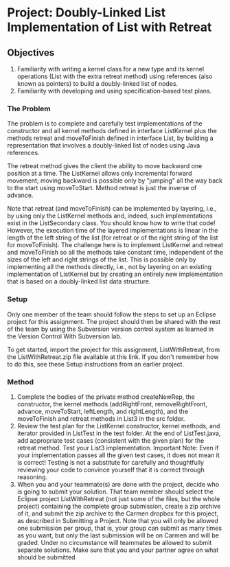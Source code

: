 # Project: Doubly-Linked List Implementation of List with Retreat

## Objectives
1. Familiarity with writing a kernel class for a new type and its kernel operations (List with the extra retreat method) using references (also known as pointers) to build a doubly-linked list of nodes.
2. Familiarity with developing and using specification-based test plans.

### The Problem
The problem is to complete and carefully test implementations of the constructor and all kernel methods defined in interface ListKernel plus the methods retreat and moveToFinish defined in interface List, by building a representation that involves a doubly-linked list of nodes using Java references.

The retreat method gives the client the ability to move backward one position at a time. The ListKernel allows only incremental forward movement; moving backward is possible only by "jumping" all the way back to the start using moveToStart. Method retreat is just the inverse of advance.

Note that retreat (and moveToFinish) can be implemented by layering, i.e., by using only the ListKernel methods and, indeed, such implementations exist in the ListSecondary class. You should know how to write that code! However, the execution time of the layered implementations is linear in the length of the left string of the list (for retreat or of the right string of the list for moveToFinish). The challenge here is to implement ListKernel and retreat and moveToFinish so all the methods take constant time, independent of the sizes of the left and right strings of the list. This is possible only by implementing all the methods directly, i.e., not by layering on an existing implementation of ListKernel but by creating an entirely new implementation that is based on a doubly-linked list data structure.

### Setup
Only one member of the team should follow the steps to set up an Eclipse project for this assignment. The project should then be shared with the rest of the team by using the Subversion version control system as learned in the Version Control With Subversion lab.

To get started, import the project for this assignment, ListWithRetreat, from the ListWithRetreat.zip file available at this link. If you don't remember how to do this, see these Setup instructions from an earlier project.

### Method
1. Complete the bodies of the private method createNewRep, the constructor, the kernel methods (addRightFront, removeRightFront, advance, moveToStart, leftLength, and rightLength), and the moveToFinish and retreat methods in List3 in the src folder.
2. Review the test plan for the ListKernel constructor, kernel methods, and iterator provided in ListTest in the test folder. At the end of ListTest.java, add appropriate test cases (consistent with the given plan) for the retreat method. Test your List3 implementation. Important Note: Even if your implementation passes all the given test cases, it does not mean it is correct! Testing is not a substitute for carefully and thoughtfully reviewing your code to convince yourself that it is correct through reasoning.
3. When you and your teammate(s) are done with the project, decide who is going to submit your solution. That team member should select the Eclipse project ListWithRetreat (not just some of the files, but the whole project) containing the complete group submission, create a zip archive of it, and submit the zip archive to the Carmen dropbox for this project, as described in Submitting a Project. Note that you will only be allowed one submission per group, that is, your group can submit as many times as you want, but only the last submission will be on Carmen and will be graded. Under no circumstance will teammates be allowed to submit separate solutions. Make sure that you and your partner agree on what should be submitted
